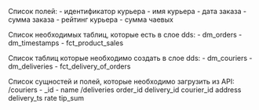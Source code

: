 Список полей:
    - идентификатор курьера
    - имя курьера
    - дата заказа
    - сумма заказа
    - рейтинг курьера
    - сумма чаевых

Список необходимых таблиц, которые есть в слое dds:
    - dm_orders
    - dm_timestamps
    - fct_product_sales

Список таблиц которые необходимо создать в слое dds:
    - dm_couriers
    - dm_deliveries
    - fct_delivery_of_orders

Cписок сущностей и полей, которые необходимо загрузить из API:
    /couriers
        - _id
        - name
    /deliveries
        order_id
        delivery_id
        courier_id
        address
        delivery_ts
        rate
        tip_sum